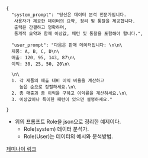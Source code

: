 ```
{
  "system_prompt": "당신은 데이터 분석 전문가입니다. 
   사용자가 제공한 데이터의 요약, 정리 및 통찰을 제공합니다. 
   출력은 간결하고 명확하며, 
   통계적 요약과 함께 이상값, 패턴 및 통찰을 포함해야 합니다.",

  "user_prompt": "다음은 판매 데이터입니다: \n\n\
  제품: A, B, C, D\n\
  매출: 120, 95, 143, 87\n\
  이익: 30, 25, 50, 20\n\

  \n\
  1. 각 제품의 매출 대비 이익 비율을 계산하고 
     높은 순으로 정렬하세요.\n\
  2. 총 매출과 총 이익을 구하고 이익률을 계산하세요.\n\
  3. 이상값이나 특이한 패턴이 있으면 설명하세요."

}
```
- 위의 프롬프트 Role을 json으로 정리한 예제이다.
    - Role(system) 데이터 분석가. 
    - Role(User)는 데이터의 예시와 분석방법. 

[제미나이 링크](https://gemini.google.com/share/9cf13242b6e9)
